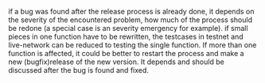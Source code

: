 if a bug was found after the release process is already done, it depends on the severity of the encountered problem, how much of the process should be redone (a special case is an severity emergency for example). if small pieces in one function have to be rewritten, the testcases in testnet and live-network can be reduced to testing the single function.
If more than one function is affected, it could be better to restart the process and make a new (bugfix)release of the new version. It depends and should be discussed after the bug is found and fixed.